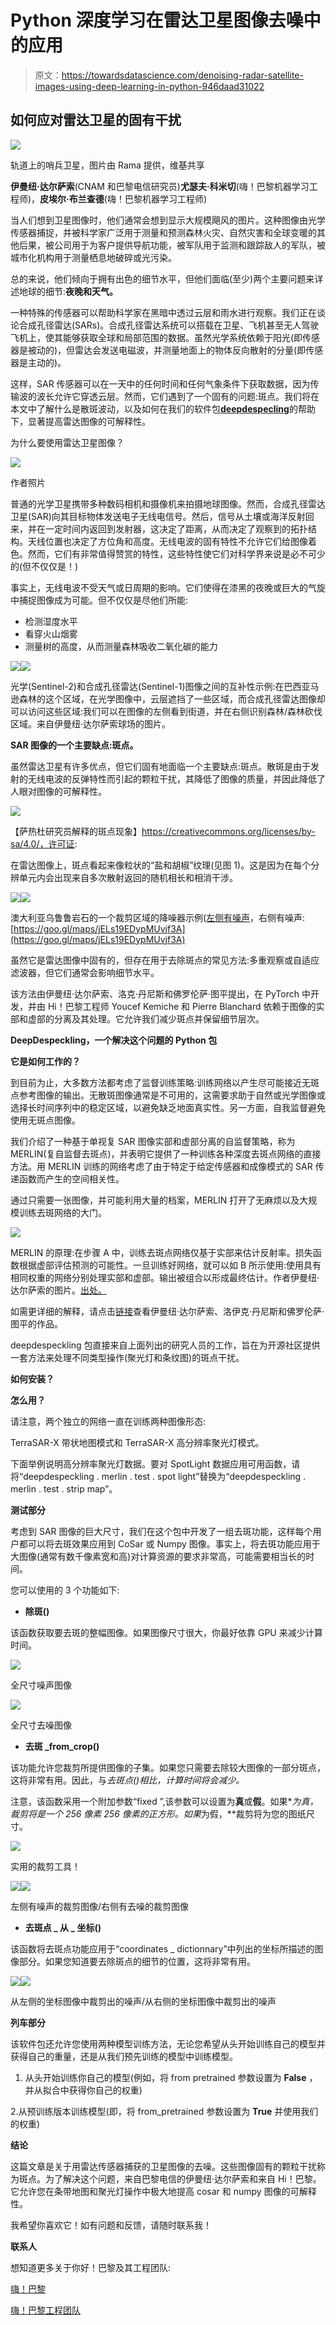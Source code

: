 # Python 深度学习在雷达卫星图像去噪中的应用

> 原文：<https://towardsdatascience.com/denoising-radar-satellite-images-using-deep-learning-in-python-946daad31022>

## 如何应对雷达卫星的固有干扰

![](img/534e2a211beb342f2464d99717b13539.png)

轨道上的哨兵卫星，图片由 Rama 提供，维基共享

**伊曼纽·达尔萨索**(CNAM 和巴黎电信研究员)**尤瑟夫·科米切**(嗨！巴黎机器学习工程师)，**皮埃尔·布兰查德**(嗨！巴黎机器学习工程师)

当人们想到卫星图像时，他们通常会想到显示大规模飓风的图片。这种图像由光学传感器捕捉，并被科学家广泛用于测量和预测森林火灾、自然灾害和全球变暖的其他后果，被公司用于为客户提供导航功能，被军队用于监测和跟踪敌人的军队，被城市化机构用于测量栖息地破碎或光污染。

总的来说，他们倾向于拥有出色的细节水平，但他们面临(至少)两个主要问题来详述地球的细节:**夜晚和天气。**

一种特殊的传感器可以帮助科学家在黑暗中透过云层和雨水进行观察。我们正在谈论合成孔径雷达(SARs)。合成孔径雷达系统可以搭载在卫星、飞机甚至无人驾驶飞机上，使其能够获取全球和局部范围的数据。虽然光学系统依赖于阳光(即传感器是被动的)，但雷达会发送电磁波，并测量地面上的物体反向散射的分量(即传感器是主动的)。

这样，SAR 传感器可以在一天中的任何时间和任何气象条件下获取数据，因为传输波的波长允许它穿透云层。然而，它们遇到了一个固有的问题:斑点。我们将在本文中了解什么是散斑波动，以及如何在我们的软件包[**deepdespecling**](https://github.com/hi-paris/deepdespeckling)的帮助下，显著提高雷达图像的可解释性。

为什么要使用雷达卫星图像？

![](img/b285707cee013e36ca6e1b1cba18e3cb.png)

作者照片

普通的光学卫星携带多种数码相机和摄像机来拍摄地球图像。然而，合成孔径雷达卫星(SAR)向其目标物体发送电子无线电信号。然后，信号从土壤或海洋反射回来，并在一定时间内返回到发射器，这决定了距离，从而决定了观察到的拓扑结构。天线位置也决定了方位角和高度。无线电波的固有特性不允许它们给图像着色。然而，它们有非常值得赞赏的特性，这些特性使它们对科学界来说是必不可少的(但不仅仅是！)

事实上，无线电波不受天气或日周期的影响。它们使得在漆黑的夜晚或巨大的气旋中捕捉图像成为可能。但不仅仅是尽他们所能:

*   检测湿度水平
*   看穿火山烟雾
*   测量树的高度，从而测量森林吸收二氧化碳的能力

![](img/0a53d8802709f76af06571e6ce0268ce.png)![](img/c8fd9fe82a4e2d9ceaaffba50986b1ad.png)

光学(Sentinel-2)和合成孔径雷达(Sentinel-1)图像之间的互补性示例:在巴西亚马逊森林的这个区域，在光学图像中，云层遮挡了一些区域，而合成孔径雷达图像却可以访问这些区域:我们可以在图像的左侧看到街道，并在右侧识别森林/森林砍伐区域。来自伊曼纽·达尔萨索球场的图片。

**SAR 图像的一个主要缺点:斑点。**

虽然雷达卫星有许多优点，但它们固有地面临一个主要缺点:斑点。散斑是由于发射的无线电波的反弹特性而引起的颗粒干扰，其降低了图像的质量，并因此降低了人眼对图像的可解释性。

![](img/3e017eba76a393f7df4c13411d5d06d8.png)

【萨热杜研究员解释的斑点现象】https://creativecommons.org/licenses/by-sa/4.0/，许可证:

在雷达图像上，斑点看起来像粒状的“盐和胡椒”纹理(见图 1)。这是因为在每个分辨单元内会出现来自多次散射返回的随机相长和相消干涉。

![](img/1eb6af18c656f4682191545af5770b32.png)![](img/883f295a3c910fc90d3b46545d511669.png)

澳大利亚乌鲁鲁岩石的一个裁剪区域的降噪器示例([左侧有噪声](https://www.intelligence-airbusds.com/en/9317-sample-imagery-detail?product=2449&keyword=&type=1383)，右侧有噪声:[https://goo.gl/maps/jELs19EDypMUvjf3A](https://goo.gl/maps/jELs19EDypMUvjf3A)

虽然它是雷达图像中固有的，但存在用于去除斑点的常见方法:多重观察或自适应滤波器，但它们通常会影响细节水平。

该方法由伊曼纽·达尔萨索、洛克·丹尼斯和佛罗伦萨·图平提出，在 PyTorch 中开发，并由 Hi！巴黎工程师 Youcef Kemiche 和 Pierre Blanchard 依赖于图像的实部和虚部的分离及其处理。它允许我们减少斑点并保留细节层次。

**DeepDespeckling，一个解决这个问题的 Python 包**

**它是如何工作的？**

到目前为止，大多数方法都考虑了监督训练策略:训练网络以产生尽可能接近无斑点参考图像的输出。无散斑图像通常是不可用的，这需要求助于自然或光学图像或选择长时间序列中的稳定区域，以避免缺乏地面真实性。另一方面，自我监督避免使用无斑点图像。

我们介绍了一种基于单视复 SAR 图像实部和虚部分离的自监督策略，称为 MERLIN(复自监督去斑点)，并表明它提供了一种训练各种深度去斑点网络的直接方法。用 MERLIN 训练的网络考虑了由于特定于给定传感器和成像模式的 SAR 传递函数而产生的空间相关性。

通过只需要一张图像，并可能利用大量的档案，MERLIN 打开了无麻烦以及大规模训练去斑网络的大门。

![](img/76eb9b3f7d7af67811e2b16ca3e5ea29.png)

MERLIN 的原理:在步骤 A 中，训练去斑点网络仅基于实部来估计反射率。损失函数根据虚部评估预测的可能性。一旦训练好网络，就可以如 B 所示使用:使用具有相同权重的网络分别处理实部和虚部。输出被组合以形成最终估计。作者伊曼纽·达尔萨索的图片。[出处。](https://arxiv.org/pdf/2110.13148.pdf)

如需更详细的解释，请点击[链接](https://arxiv.org/abs/2110.13148)查看伊曼纽·达尔萨索、洛伊克·丹尼斯和佛罗伦萨·图平的作品。

deepdespeckling 包直接来自上面列出的研究人员的工作，旨在为开源社区提供一套方法来处理不同类型操作(聚光灯和条纹图)的斑点干扰。

**如何安装？**

**怎么用？**

请注意，两个独立的网络一直在训练两种图像形态:

TerraSAR-X 带状地图模式和 TerraSAR-X 高分辨率聚光灯模式。

下面举例说明高分辨率聚光灯数据。要对 SpotLight 数据应用可用函数，请将“deepdespeckling . merlin . test . spot light”替换为“deepdespeckling . merlin . test . strip map”。

**测试部分**

考虑到 SAR 图像的巨大尺寸，我们在这个包中开发了一组去斑功能，这样每个用户都可以将去斑效果应用到 CoSar 或 Numpy 图像。事实上，将去斑功能应用于大图像(通常有数千像素宽和高)对计算资源的要求非常高，可能需要相当长的时间。

您可以使用的 3 个功能如下:

*   **除斑()**

该函数获取要去斑的整幅图像。如果图像尺寸很大，你最好依靠 GPU 来减少计算时间。

![](img/360c10f94eff5a7c1aaad42461afb81a.png)

全尺寸噪声图像

![](img/fd013ba9d68c80082df5766f63180fbe.png)

全尺寸去噪图像

*   **去斑 _from_crop()**

该功能允许您裁剪所提供图像的子集。如果您只需要去除较大图像的一部分斑点，这将非常有用。因此，与*去斑点()相比，计算时间将会减少。*

注意，该函数采用一个附加参数“fixed ”,该参数可以设置为**真**或**假**。如果**为真，**裁剪将是一个 256 像素* 256 像素的正方形。如果**为假，**裁剪将为您的图纸尺寸。

![](img/1ad49f3bda85c051f8a05215fa3fa6e3.png)

实用的裁剪工具！

![](img/1eb6af18c656f4682191545af5770b32.png)![](img/883f295a3c910fc90d3b46545d511669.png)

左侧有噪声的裁剪图像/右侧有去噪的裁剪图像

*   **去斑点 _ 从 _ 坐标()**

该函数将去斑点功能应用于“coordinates _ dictionnary”中列出的坐标所描述的图像部分。如果您知道要去除斑点的细节的位置，这将非常有用。

![](img/20e06b84a16da3f799ceb306e4d446d5.png)![](img/c295f7d9f77ba08f4d016500f0475d79.png)

从左侧的坐标图像中裁剪出的噪声/从右侧的坐标图像中裁剪出的噪声

**列车部分**

该软件包还允许您使用两种模型训练方法，无论您希望从头开始训练自己的模型并获得自己的重量，还是从我们预先训练的模型中训练模型。

1.  从头开始训练你自己的模型(例如，将 from pretrained 参数设置为 **False** ，并从拟合中获得你自己的权重)

2.从预训练版本训练模型(即，将 from_pretrained 参数设置为 **True** 并使用我们的权重)

**结论**

这篇文章是关于用雷达传感器捕获的卫星图像的去噪。这些图像固有的颗粒干扰称为斑点。为了解决这个问题，来自巴黎电信的伊曼纽·达尔萨索和来自 Hi！巴黎。它允许您在条带地图和聚光灯操作中极大地提高 cosar 和 numpy 图像的可解释性。

我希望你喜欢它！如有问题和反馈，请随时联系我！

**联系人**

想知道更多关于你好！巴黎及其工程团队:

[嗨！巴黎](https://www.hi-paris.fr/)

[嗨！巴黎工程团队](https://engineeringteam.hi-paris.fr/)